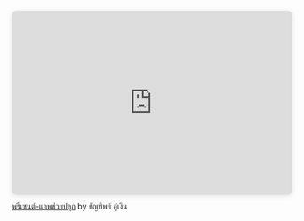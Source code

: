 <div style="position: relative; width: 100%; height: 0; padding-top: 56.2500%;
 padding-bottom: 48px; box-shadow: 0 2px 8px 0 rgba(63,69,81,0.16); margin-top: 1.6em; margin-bottom: 0.9em; overflow: hidden;
 border-radius: 8px; will-change: transform;">
  <iframe loading="lazy" style="position: absolute; width: 100%; height: 100%; top: 0; left: 0; border: none; padding: 0;margin: 0;"
    src="https:&#x2F;&#x2F;www.canva.com&#x2F;design&#x2F;DAEyCB-RTz4&#x2F;view?embed">
  </iframe>
</div>
<a href="https:&#x2F;&#x2F;www.canva.com&#x2F;design&#x2F;DAEyCB-RTz4&#x2F;view?utm_content=DAEyCB-RTz4&amp;utm_campaign=designshare&amp;utm_medium=embeds&amp;utm_source=link" target="_blank" rel="noopener">พรีเซนต์-แอพช่วยปลุก</a> by ธัญทิพย์ อู่เงิน
